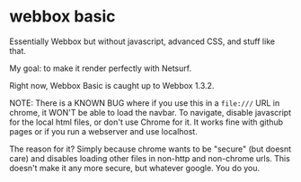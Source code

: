 # webbox basic
Essentially Webbox but without javascript, advanced CSS, and stuff like that.

My goal: to make it render perfectly with Netsurf.

Right now, Webbox Basic is caught up to Webbox 1.3.2.

NOTE: There is a KNOWN BUG where if you use this in a `file:///` URL in chrome, it WON'T be able to load the navbar. To navigate, disable javascript for the local html files, or don't use Chrome for it. It works fine with github pages or if you run a webserver and use localhost.

The reason for it? Simply because chrome wants to be "secure" (but doesnt care) and disables loading other files in non-http and non-chrome urls. This doesn't make it any more secure, but whatever google. You do you.
